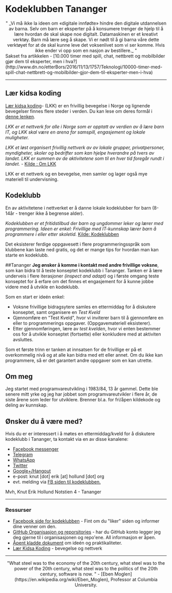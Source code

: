 # Kodeklubben Tananger
<center>" _Vi må ikke la ideen om «digitale innfødte» hindre den digitale utdannelsen av barna. Selv om barn er eksperter på å konsumere trenger de hjelp til å lære hvordan de skal skape noe digitalt. Datamaskinen er et kreativt verktøy. Barn må lære seg å skape. Vi er nødt til å gi barna våre dette verktøyet for at de skal kunne leve det voksenlivet som vi ser komme. Hvis ikke ender vi opp som en nasjon av bestillere._ "</center> 
Sakset fra artikkelen - [10.000 timer med spill, chat, nettbrett og mobilbilder gjør dem til eksperter, men i hva?](http://www.dn.no/etterBors/2016/11/13/1757/Teknologi/10000-timer-med-spill-chat-nettbrett-og-mobilbilder-gjor-dem-til-eksperter-men-i-hva)

***

## Lær kidsa koding
[Lær kidsa koding](http://kidsakoder.no)- (LKK) er en frivillig bevegelse i Norge og lignende bevegelser finnes flere steder i verden. Du kan lese om deres formål i [denne lenken](http://kidsakoder.no/om-lkk/).

_LKK er et nettverk for alle i Norge som er opptatt av verdien av å lære barn IT, og LKK skal være en arena for samspill, engasjement og lokale muligheter._ 

_LKK et løst organisert frivillig nettverk av av lokale grupper, privatpersoner, myndigheter, skoler og bedrifter som kan hjelpe hverandre på tvers av landet. LKK er summen av de aktivitetene som til en hver tid foregår rundt i landet._  - [Kilde : Om LKK](http://kidsakoder.no/om-lkk/)

LKK er et nettverk og en bevegelse, men samler og lager også mye materiell til undervisning.

## Kodeklubb
En av aktivitetene i nettverket er å danne lokale kodeklubber for barn (8-14år - trenger ikke å begrense alder). 

_Kodeklubben er et fritidstilbud der barn og ungdommer leker og lærer med programmering. Ideen er enkel: Frivillige med IT-kunnskap lærer barn å programmere i eller etter skoletid._ [Kilde: Kodeklubben](http://kidsakoder.no/kodeklubben/)

Det eksisterer ferdige oppgavesett i flere programmeringsspråk som klubbene kan laste ned gratis, og det er mange tips for hvordan man kan starte en kodeklubb.

##Tananger
**Jeg ønsker å komme i kontakt med andre frivillige voksne**,  som kan bidra til å teste konseptet kodeklubb i Tananger.  Tanken er å lære underveis i flere iterasjoner _(inspect and adapt)_ og i første omgang teste konseptet for å erfare om det finnes et engasjement for å kunne jobbe videre med å utvikle en kodeklubb.

Som en start er ideén enkel:

- Voksne frivillige bidragsytere samles en ettermiddag for å diskutere konseptet, samt organisere en  _Test Kveld_ 
- Gjennomføre en "Test Kveld", hvor vi inviterer barn til å gjennomføre en eller to programmerings oppgaver. (Oppgavemateriell eksisterer).
- Etter gjennomføringen, lære av _test kvelden_, hvor vi enten bestemmer oss for å utvikle konseptet (fortsette) eller konkludere med at aktiviten avsluttes.

Som et første trinn er tanken at innsatsen for de frivillige er på et overkommelig nivå og at alle kan bidra med ett eller annet. Om du ikke kan programmere, så er det garantert andre oppgaver som en kan utrette.

## Om meg
Jeg startet med programvareutvikling i 1983/84, 13 år gammel. Dette ble senere mitt yrke og jeg har jobbet som programvareutvikler i flere år, de siste årene som leder for utviklere. Brenner bl.a. for fri/åpen kildekode og deling av kunnskap. 

## Ønsker du å være med?
Hvis du er er interessert i å møtes en ettermiddag/kveld for å diskutere kodeklubb i Tananger, ta kontakt via en av disse kanalene:

- [Facebook messenger](https://www.facebook.com/knuterikhollund)
- [Telegram](https://telegram.org/)
- [WhatsApp](https://www.whatsapp.com/)
- [Twitter](https://twitter.com/knuthollund)
- [Google+/Hangout](https://plus.google.com/+knuterikhollund)
- e-post: knut [dot] erik [at] hollund [dot] org
- evt. melding via [FB siden til kodeklubben.](https://www.facebook.com/kodeklubbentananger/)

Mvh,
Knut Erik Hollund
Notstien 4 - Tananger

***

### Ressurser
- [Facebook side for kodeklubben](https://www.facebook.com/kodeklubbentananger/) - Fint om du "liker" siden og informer dine venner om den.
- [GitHub Organisasjon og reporsitories](https://github.com/kodeklubbentananger) - har du GitHub konto legger jeg deg gjerne til i organisasjonen og repo'ene. All informasjon er åpen.
- [Åpent kladde dokument](https://drive.google.com/open?id=1iRhnaHnMT9hlEKxw_NfGoQMKwhWmiSJgGPDnmWSubtI) om ideén og praktikaliteter.
- [Lær Kidsa Koding](http://kidsakoder.no/) - bevegelse og nettverk

***
<center>"What steel was to the economy of the 20th century, what steel was to the power of the 20th century, what steel was to the politics of the 20th century,  software is now. " - [Eben Moglen](https://en.wikipedia.org/wiki/Eben_Moglen), Professor at Columbia University.</center>
